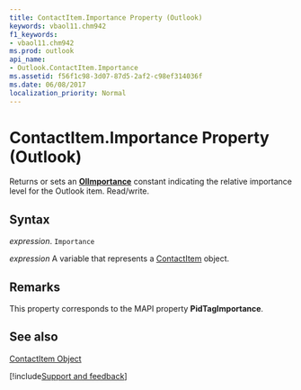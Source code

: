 ```yaml
---
title: ContactItem.Importance Property (Outlook)
keywords: vbaol11.chm942
f1_keywords:
- vbaol11.chm942
ms.prod: outlook
api_name:
- Outlook.ContactItem.Importance
ms.assetid: f56f1c98-3d07-87d5-2af2-c98ef314036f
ms.date: 06/08/2017
localization_priority: Normal
---
```



# ContactItem.Importance Property (Outlook)

Returns or sets an  **[OlImportance](Outlook.OlImportance.md)** constant indicating the relative importance level for the Outlook item. Read/write.


## Syntax

_expression_. `Importance`

_expression_ A variable that represents a [ContactItem](./Outlook.ContactItem.md) object.


## Remarks

This property corresponds to the MAPI property  **PidTagImportance**.


## See also


[ContactItem Object](Outlook.ContactItem.md)

[!include[Support and feedback](~/includes/feedback-boilerplate.md)]